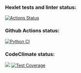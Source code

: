 ### Hexlet tests and linter status:
[![Actions Status](https://github.com/SergeyChapurin/python-project-50/actions/workflows/hexlet-check.yml/badge.svg)](https://github.com/SergeyChapurin/python-project-50/actions)
### Github Actions status:
[![Python CI](https://github.com/SergeyChapurin/python-project-50/actions/workflows/python_CI.yml/badge.svg)](https://github.com/SergeyChapurin/python-project-50/actions/workflows/python_CI.yml)
### CodeClimate status:
<a href="https://codeclimate.com/github/SergeyChapurin/python-project-50/maintainability"><img src="https://api.codeclimate.com/v1/badges/5e504c73f64e4289bef5/maintainability" /></a>
[![Test Coverage](https://api.codeclimate.com/v1/badges/5e504c73f64e4289bef5/test_coverage)](https://codeclimate.com/github/SergeyChapurin/python-project-50/test_coverage)